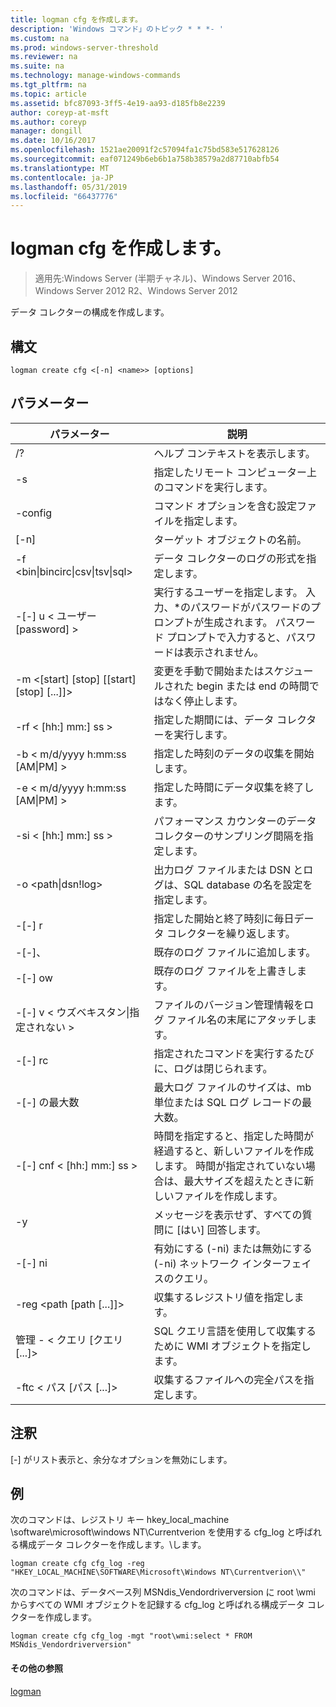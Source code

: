 ```yaml
---
title: logman cfg を作成します。
description: 'Windows コマンド」のトピック * * *- '
ms.custom: na
ms.prod: windows-server-threshold
ms.reviewer: na
ms.suite: na
ms.technology: manage-windows-commands
ms.tgt_pltfrm: na
ms.topic: article
ms.assetid: bfc87093-3ff5-4e19-aa93-d185fb8e2239
author: coreyp-at-msft
ms.author: coreyp
manager: dongill
ms.date: 10/16/2017
ms.openlocfilehash: 1521ae20091f2c57094fa1c75bd583e517628126
ms.sourcegitcommit: eaf071249b6eb6b1a758b38579a2d87710abfb54
ms.translationtype: MT
ms.contentlocale: ja-JP
ms.lasthandoff: 05/31/2019
ms.locfileid: "66437776"
---
```

# <a name="logman-create-cfg"></a>logman cfg を作成します。

>適用先:Windows Server (半期チャネル)、Windows Server 2016、Windows Server 2012 R2、Windows Server 2012

データ コレクターの構成を作成します。  

## <a name="syntax"></a>構文  
```  
logman create cfg <[-n] <name>> [options]  
```  
## <a name="parameters"></a>パラメーター  

|                    パラメーター                     |                                                                               説明                                                                               |
|--------------------------------------------------|-------------------------------------------------------------------------------------------------------------------------------------------------------------------------|
|                        /?                        |                                                                    ヘルプ コンテキストを表示します。                                                                     |
|                -s <computer name>                |                                                          指定したリモート コンピューター上のコマンドを実行します。                                                          |
|                 -config <value>                  |                                                         コマンド オプションを含む設定ファイルを指定します。                                                         |
|                   [-n] <name>                    |                                                                       ターゲット オブジェクトの名前。                                                                        |
| -f <bin&#124;bincirc&#124;csv&#124;tsv&#124;sql> |                                                            データ コレクターのログの形式を指定します。                                                             |
|             -[-] u < ユーザー [password] >              | 実行するユーザーを指定します。 入力、\*のパスワードがパスワードのプロンプトが生成されます。 パスワード プロンプトで入力すると、パスワードは表示されません。 |
|    -m <[start] [stop] [[start] [stop] [...]]>    |                                                変更を手動で開始またはスケジュールされた begin または end の時間ではなく停止します。                                                 |
|                -rf < [hh:] mm:] ss >                |                                                        指定した期間には、データ コレクターを実行します。                                                         |
|        -b < m/d/yyyy h:mm:ss [AM&#124;PM] >         |                                                              指定した時刻のデータの収集を開始します。                                                               |
|        -e < m/d/yyyy h:mm:ss [AM&#124;PM] >         |                                                               指定した時間にデータ収集を終了します。                                                                |
|                -si < [hh:] mm:] ss >                |                                                 パフォーマンス カウンターのデータ コレクターのサンプリング間隔を指定します。                                                  |
|              -o <path&#124;dsn!log>              |                                              出力ログ ファイルまたは DSN とログは、SQL database の名を設定を指定します。                                               |
|                      -[-] r                       |                                                  指定した開始と終了時刻に毎日データ コレクターを繰り返します。                                                  |
|                      -[-]、                       |                                                                     既存のログ ファイルに追加します。                                                                     |
|                      -[-] ow                      |                                                                     既存のログ ファイルを上書きします。                                                                     |
|           -[-] v < ウズベキスタン&#124;指定されない >           |                                                   ファイルのバージョン管理情報をログ ファイル名の末尾にアタッチします。                                                   |
|                  -[-] rc <task>                   |                                                         指定されたコマンドを実行するたびに、ログは閉じられます。                                                          |
|                 -[-] の最大数 <value>                  |                                                 最大ログ ファイルのサイズは、mb 単位または SQL ログ レコードの最大数。                                                  |
|              -[-] cnf < [hh:] mm:] ss >              |     時間を指定すると、指定した時間が経過すると、新しいファイルを作成します。 時間が指定されていない場合は、最大サイズを超えたときに新しいファイルを作成します。     |
|                        -y                        |                                                             メッセージを表示せず、すべての質問に [はい] 回答します。                                                              |
|                      -[-] ni                      |                                                         有効にする (-ni) または無効にする (-ni) ネットワーク インターフェイスのクエリ。                                                          |
|             -reg <path [path [...]]>             |                                                                 収集するレジストリ値を指定します。                                                                 |
|            管理 - < クエリ [クエリ [...]>            |                                                      SQL クエリ言語を使用して収集するために WMI オブジェクトを指定します。                                                       |
|             -ftc < パス [パス [...]>             |                                                           収集するファイルへの完全パスを指定します。                                                            |

## <a name="remarks"></a>注釈  
[-] がリスト表示と、余分なオプションを無効にします。  
## <a name="BKMK_examples"></a>例  
次のコマンドは、レジストリ キー hkey_local_machine \software\microsoft\windows NT\Currentverion を使用する cfg_log と呼ばれる構成データ コレクターを作成します。\\します。  
```  
logman create cfg cfg_log -reg "HKEY_LOCAL_MACHINE\SOFTWARE\Microsoft\Windows NT\Currentverion\\"  
```  
次のコマンドは、データベース列 MSNdis_Vendordriverversion に root \wmi からすべての WMI オブジェクトを記録する cfg_log と呼ばれる構成データ コレクターを作成します。  
```  
logman create cfg cfg_log -mgt "root\wmi:select * FROM MSNdis_Vendordriverversion"  
```  
#### <a name="additional-references"></a>その他の参照  
[logman](logman.md)  
